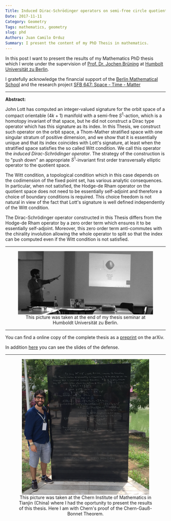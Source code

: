 ```yaml
---
Title: Induced Dirac-Schrödinger operators on semi-free circle quotients
Date: 2017-11-11
Category: Geometry
Tags: mathematics, geometry
slug: phd
Authors: Juan Camilo Orduz
Summary: I present the content of my PhD Thesis in mathematics. 
---
```


In this post I want to present the results of my Mathematics PhD thesis which I wrote under the supervision of [Prof. Dr. Jochen Brüning](https://www2.mathematik.hu-berlin.de/~bruening/) at [Humbolt Universität zu Berlin](https://www.mathematik.hu-berlin.de/de/forschung/forschungsgebiete/geometrische-analysis-und-spektraltheorie).

I gratefully acknowledge the financial support of the [Berlin Mathematical School](http://www.math-berlin.de) and the research project 
[SFB 647: Space - Time - Matter](http://www.raumzeitmaterie.de)

---

**Abstract:**

John Lott has computed an integer-valued signature for the orbit space
of a compact orientable $(4k+1)$ manifold with a semi-free $S^1$-action,
which is a homotopy invariant of that space, but he did not construct
a Dirac type operator which has this signature as its index. In this
Thesis, we construct such operator on the orbit space, a Thom-Mather
stratified space with one singular stratum of positive dimension, and
we show that it is essentially unique and that its index coincides
with Lott's signature, at least when the stratified space satisfies
the so called Witt condition. We call this operator the
*induced Dirac-Schrödinger operator*. The strategy of the construction is
to "push down" an appropriate $S^1$-invariant first order
transversally elliptic operator to the quotient space.

The Witt condition, a topological condition which in this case depends
on the codimension of the fixed point set, has various analytic
consequences.  In particular, when not satisfied, the Hodge-de Rham
operator on the quotient space does not need to be essentially
self-adjoint and therefore a choice of boundary conditions is
required. This choice freedom is not natural in view of the fact that
Lott's signature is well defined independently of the Witt condition.

The Dirac-Schrödinger operator constructed in this Thesis differs
from the Hodge-de Rham operator by a zero order term which ensures it
to be essentially self-adjoint. Moreover, this zero order term
anti-commutes with the chirality involution allowing the whole
operator to split so that the index can be computed even if the Witt
condition is not satisfied.

---

<center><figure>
	<img alt="MyImage" src="images/juan_defense.jpg" align="middle" style="width: 500px;">
	<figcaption>This picture was taken at the end of my thesis seminar at Humboldt Universität zu Berlin.</figcaption>
</figure></center>

---

You can find a online copy of the complete thesis as a [preprint](https://arxiv.org/abs/1711.04196)
on the arXiv. 

In addition [here]({filename}/documents/defense_orduz.pdf) you can see the slides of the defense. 

---

<center><figure>
	<img alt="MyImage" src="images/juan_chern.jpg" align="middle" style="width: 400px;">
	<figcaption>This picture was taken at the Chern Institute of Mathematics in Tianjin (China) where I had the oportunity to present the results of this thesis.
	Here I am with Chern's proof of the Chern-Gauß-Bonnet Theorem.</figcaption>
</figure></center>


